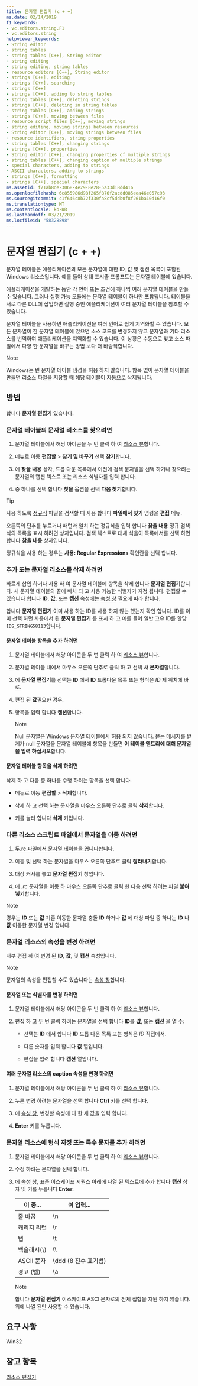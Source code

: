 ```yaml
---
title: 문자열 편집기 (c + +)
ms.date: 02/14/2019
f1_keywords:
- vc.editors.string.F1
- vc.editors.string
helpviewer_keywords:
- String editor
- string tables
- string tables [C++], String editor
- string editing
- string editing, string tables
- resource editors [C++], String editor
- strings [C++], editing
- strings [C++], searching
- strings [C++]
- strings [C++], adding to string tables
- string tables [C++], deleting strings
- strings [C++], deleting in string tables
- string tables [C++], adding strings
- strings [C++], moving between files
- resource script files [C++], moving strings
- string editing, moving strings between resources
- String editor [C++], moving strings between files
- resource identifiers, string properties
- string tables [C++], changing strings
- strings [C++], properties
- String editor [C++], changing properties of multiple strings
- string tables [C++], changing caption of multiple strings
- special characters, adding to strings
- ASCII characters, adding to strings
- strings [C++], formatting
- strings [C++], special characters
ms.assetid: f71ab8de-3068-4e29-8e28-5a33d18dd416
ms.openlocfilehash: 6c855986d98f265f876f2acdd085eea46e057c93
ms.sourcegitcommit: c1f646c8b72f330fa8cf5ddb0f8f261ba10d16f0
ms.translationtype: MT
ms.contentlocale: ko-KR
ms.lasthandoff: 03/21/2019
ms.locfileid: "58328898"
---
```

# <a name="string-editor-c"></a>문자열 편집기 (c + +)

문자열 테이블은 애플리케이션의 모든 문자열에 대한 ID, 값 및 캡션 목록이 포함된 Windows 리소스입니다. 예를 들어 상태 표시줄 프롬프트는 문자열 테이블에 있습니다.

애플리케이션을 개발하는 동안 각 언어 또는 조건에 하나씩 여러 문자열 테이블을 만들 수 있습니다. 그러나 실행 가능 모듈에는 문자열 테이블이 하나만 포함됩니다. 테이블을 서로 다른 DLL에 삽입하면 실행 중인 애플리케이션이 여러 문자열 테이블을 참조할 수 있습니다.

문자열 테이블을 사용하면 애플리케이션을 여러 언어로 쉽게 지역화할 수 있습니다. 모든 문자열이 한 문자열 테이블에 있으면 소스 코드를 변경하지 않고 문자열과 기타 리소스를 번역하여 애플리케이션을 지역화할 수 있습니다. 이 상황은 수동으로 찾고 소스 파일에서 다양 한 문자열을 바꾸는 방법 보다 더 바람직합니다.

> [!NOTE]
> Windows는 빈 문자열 테이블 생성을 허용 하지 않습니다. 항목 없이 문자열 테이블을 만들면 리소스 파일을 저장할 때 해당 테이블이 자동으로 삭제됩니다.

## <a name="how-to"></a>방법

합니다 **문자열 편집기** 있습니다.

### <a name="to-find-a-string-resource-in-the-string-table"></a>문자열 테이블의 문자열 리소스를 찾으려면

1. 문자열 테이블에서 해당 아이콘을 두 번 클릭 하 여 [리소스 뷰](how-to-create-a-resource-script-file.md#create-resources)합니다.

1. 메뉴로 이동 **편집할** > **찾기 및 바꾸기** 선택 **찾기**합니다.

1. 에 **찾을 내용** 상자, 드롭 다운 목록에서 이전에 검색 문자열을 선택 하거나 찾으려는 문자열의 캡션 텍스트 또는 리소스 식별자를 입력 합니다.

1. 중 하나를 선택 합니다 **찾을** 옵션을 선택 **다음 찾기**합니다.

> [!TIP]
> 사용 하도록 [정규식](/visualstudio/ide/using-regular-expressions-in-visual-studio) 파일을 검색할 때 사용 합니다 **파일에서 찾기** 명령을 **편집** 메뉴.
>
> 오른쪽의 단추를 누르거나 패턴과 일치 하는 정규식을 입력 합니다 **찾을 내용** 정규 검색 식의 목록을 표시 하려면 상자입니다. 검색 텍스트로 대체 식을이 목록에서를 선택 하면 합니다 **찾을 내용** 상자입니다.
>
> 정규식을 사용 하는 경우는 **사용: Regular Expressions** 확인란을 선택 합니다.

### <a name="to-add-or-delete-a-string-resource"></a>추가 또는 문자열 리소스를 삭제 하려면

빠르게 삽입 하거나 사용 하 여 문자열 테이블에 항목을 삭제 합니다 **문자열 편집기**합니다. 새 문자열 테이블의 끝에 배치 되 고 사용 가능한 식별자가 지정 됩니다. 편집할 수 있습니다 합니다 **ID**, **값**, 또는 **캡션** 속성에는 [속성 창](/visualstudio/ide/reference/properties-window) 필요에 따라 합니다.

합니다 **문자열 편집기** 이미 사용 하는 ID를 사용 하지 않는 했는지 확인 합니다. ID를 이미 선택 하면 사용에서 된 **문자열 편집기** 를 표시 하 고 예를 들어 일반 고유 ID를 할당 `IDS_STRING58113`합니다.

#### <a name="to-add-a-string-table-entry"></a>문자열 테이블 항목을 추가 하려면

1. 문자열 테이블에서 해당 아이콘을 두 번 클릭 하 여 [리소스 뷰](how-to-create-a-resource-script-file.md#create-resources)합니다.

1. 문자열 테이블 내에서 마우스 오른쪽 단추로 클릭 하 고 선택 **새 문자열**합니다.

1. 에 **문자열 편집기**를 선택는 **ID** 에서 **ID** 드롭다운 목록 또는 형식은 *ID* 제 위치에 바로.

1. 편집 된 **값**필요한 경우.

1. 항목을 입력 합니다 **캡션**합니다.

   > [!NOTE]
   > Null 문자열은 Windows 문자열 테이블에서 허용 되지 않습니다. 묻는 메시지를 받게가 null 문자열을 문자열 테이블에 항목을 만들면 **이 테이블 엔트리에 대해 문자열을 입력 하십시오**합니다.

#### <a name="to-delete-a-string-table-entry"></a>문자열 테이블 항목을 삭제 하려면

삭제 하 고 다음 중 하나를 수행 하려는 항목을 선택 합니다.

- 메뉴로 이동 **편집할** > **삭제**합니다.

- 삭제 하 고 선택 하는 문자열을 마우스 오른쪽 단추로 클릭 **삭제**합니다.

- 키를 눌러 합니다 **삭제** 키입니다.

### <a name="to-move-a-string-from-one-resource-script-file-to-another"></a>다른 리소스 스크립트 파일에서 문자열을 이동 하려면

1. [두.rc 파일에서 문자열 테이블을 엽니다](../windows/how-to-create-a-resource-script-file.md)합니다.

1. 이동 및 선택 하는 문자열을 마우스 오른쪽 단추로 클릭 **잘라내기**합니다.

1. 대상 커서를 놓고 **문자열 편집기** 창입니다.

1. 에 *.rc* 문자열을 이동 하 마우스 오른쪽 단추로 클릭 한 다음 선택 하려는 파일 **붙여넣기**합니다.

> [!NOTE]
> 경우는 **ID** 또는 **값** 기존 이동한 문자열 충돌 **ID** 하거나 **값** 에 대상 파일 중 하나는 **ID** 나 **값** 이동한 문자열 변경 합니다.

### <a name="to-change-the-properties-of-a-string-resource"></a>문자열 리소스의 속성을 변경 하려면

내부 편집 하 여 변경 된 **ID**, **값**, 및 **캡션** 속성입니다.

> [!NOTE]
>  문자열의 속성을 편집할 수도 있습니다는 [속성 창](/visualstudio/ide/reference/properties-window)합니다.

#### <a name="to-change-a-string-or-its-identifier"></a>문자열 또는 식별자를 변경 하려면

1. 문자열 테이블에서 해당 아이콘을 두 번 클릭 하 여 [리소스 뷰](how-to-create-a-resource-script-file.md#create-resources)합니다.

1. 편집 하 고 두 번 클릭 하려는 문자열을 선택 합니다 **ID**를 **값**, 또는 **캡션** 을 열 수:

   - 선택는 **ID** 에서 합니다 **ID** 드롭 다운 목록 또는 형식은 *ID* 직접에서.

   - 다른 숫자를 입력 합니다 **값** 열입니다.

   - 편집을 입력 합니다 **캡션** 열입니다.

#### <a name="to-change-the-caption-property-of-multiple-string-resources"></a>여러 문자열 리소스의 caption 속성을 변경 하려면

1. 문자열 테이블에서 해당 아이콘을 두 번 클릭 하 여 [리소스 뷰](how-to-create-a-resource-script-file.md#create-resources)합니다.

1. 누른 변경 하려는 문자열을 선택 합니다 **Ctrl** 키를 선택 합니다.

1. 에 [속성 창](/visualstudio/ide/reference/properties-window), 변경할 속성에 대 한 새 값을 입력 합니다.

1. **Enter** 키를 누릅니다.

### <a name="to-add-formatting-or-special-characters-to-a-string-resource"></a>문자열 리소스에 형식 지정 또는 특수 문자를 추가 하려면

1. 문자열 테이블에서 해당 아이콘을 두 번 클릭 하 여 [리소스 뷰](how-to-create-a-resource-script-file.md#create-resources)합니다.

1. 수정 하려는 문자열을 선택 합니다.

1. 에 [속성 창](/visualstudio/ide/reference/properties-window), 표준 이스케이프 시퀀스 아래에 나열 된 텍스트에 추가 합니다 **캡션** 상자 및 키를 누릅니다 **Enter**.

   |이 중...|이 입력...|
   |-----------------|---------------|
   | 줄 바꿈 | \\n |
   | 캐리지 리턴 | \\r |
   | 탭 | \\t |
   | 백슬래시(\\) | \\\\ |
   | ASCII 문자 | \\ddd (8 진수 표기법) |
   | 경고 (벨) | \\a |

   > [!NOTE]
   > 합니다 **문자열 편집기** 이스케이프 ASCI 문자로의 전체 집합을 지원 하지 않습니다. 위에 나열 된만 사용할 수 있습니다.

## <a name="requirements"></a>요구 사항

Win32

## <a name="see-also"></a>참고 항목

[리소스 편집기](../windows/resource-editors.md)
<!--
[Strings](https://msdn.microsoft.com/library/windows/desktop/ms646979.aspx)<br/>
[About Strings](/windows/desktop/menurc/about-strings)<br/>
[Customizing window layouts](/visualstudio/ide/customizing-window-layouts-in-visual-studio)-->